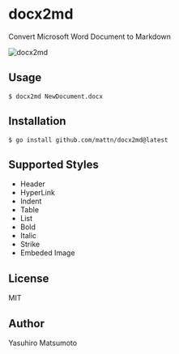 # docx2md

Convert Microsoft Word Document to Markdown

![docx2md](https://raw.githubusercontent.com/mattn/docx2md/master/screenshot.png)

## Usage

```
$ docx2md NewDocument.docx
```

## Installation

```
$ go install github.com/mattn/docx2md@latest
```

## Supported Styles

* Header
* HyperLink
* Indent
* Table
* List
* Bold
* Italic
* Strike
* Embeded Image

## License

MIT

## Author

Yasuhiro Matsumoto

